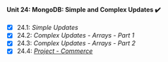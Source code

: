 #### Unit 24: MongoDB: Simple and Complex Updates :heavy_check_mark:

- [X] 24.1: _Simple Updates_
- [X] 24.2: _Complex Updates - Arrays - Part 1_
- [X] 24.3: _Complex Updates - Arrays - Part 2_
- [X] 24.4: [_Project - Commerce_](https://github.com/tryber/sd-011-mongodb-commerce/pull/10)
